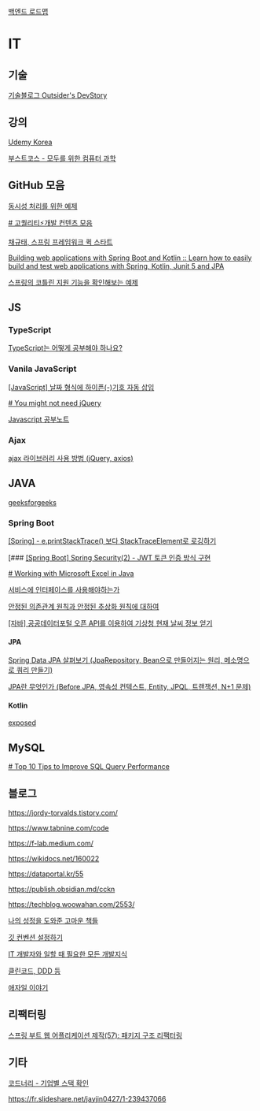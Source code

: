[백엔드 로드맵](https://roadmap.sh/backend)

# IT
## 기술
[기술블로그 Outsider's DevStory](https://blog.outsider.ne.kr/)

## 강의 
[Udemy Korea](https://www.udemykorea.com/)

[부스트코스 - 모두를 위한 컴퓨터 과학](https://www.boostcourse.org/cs112)


## GitHub 모음
[동시성 처리를 위한 예제](https://github.com/dev-alxndr/concurrency-example)

[# 고퀄리티⚡개발 컨텐츠 모음](https://github.com/Integerous/goQuality-dev-contents)

[채규태, 스프링 프레임워크 퀵 스타트](https://github.com/kwj1270/TIL_SPRING_QUICK_START)

[Building web applications with Spring Boot and Kotlin :: Learn how to easily build and test web applications with Spring, Kotlin, Junit 5 and JPA](https://github.com/spring-guides/tut-spring-boot-kotlin)

[스프링의 코틀린 지원 기능을 확인해보는 예제](https://github.com/arawn/kotlin-support-in-spring)

## JS
### TypeScript
[TypeScript는 어떻게 공부해야 하나요?](https://yozm.wishket.com/magazine/detail/1376/)


### Vanila JavaScript
[[JavaScript] 날짜 형식에 하이픈(-)기호 자동 삽입](https://wickedmagica.tistory.com/294)

[# You might not need jQuery](https://youmightnotneedjquery.com/)

[Javascript 공부노트](https://javascript.oopy.io/)

### Ajax
[ajax 라이브러리 사용 방법 (jQuery, axios)](https://effortguy.tistory.com/38)

## JAVA
[geeksforgeeks](https://www.geeksforgeeks.org/java/?ref=shm)

### Spring Boot
[[Spring] - e.printStackTrace() 보다 StackTraceElement로 로깅하기](https://kim-jong-hyun.tistory.com/112)

[### [[Spring Boot] Spring Security(2) - JWT 토큰 인증 방식 구현](https://ch4njun.tistory.com/232)

[# Working with Microsoft Excel in Java](https://www.baeldung.com/java-microsoft-excel)

[서비스에 인터페이스를 사용해야하는가](https://blog.fupfin.com/?p=81)

[안정된 의존관계 원칙과 안정된 추상화 원칙에 대하여](https://techblog.woowahan.com/2561/)

[[자바] 공공데이터포털 오픈 API를 이용하여 기상청 현재 날씨 정보 얻기](https://blog.naver.com/birdparang/222753218885)

#### JPA
[Spring Data JPA 살펴보기 (JpaRepository, Bean으로 만들어지는 원리, 메소명으로 쿼리 만들기)](https://sjh836.tistory.com/190)

[JPA란 무엇인가 (Before JPA, 영속성 컨텍스트, Entity, JPQL, 트랜잭션, N+1 문제)](https://sjh836.tistory.com/189)

#### Kotlin
[exposed](https://cheese10yun.github.io/exposed-2/)

## MySQL
[# Top 10 Tips to Improve SQL Query Performance](https://medium.com/@Bigscal-Technologies/top-10-tips-to-improve-sql-query-performance-f40f25047661)


## 블로그

https://jordy-torvalds.tistory.com/

https://www.tabnine.com/code

https://f-lab.medium.com/

https://wikidocs.net/160022

https://dataportal.kr/55

https://publish.obsidian.md/cckn

https://techblog.woowahan.com/2553/

[나의 성정을 도와준 고마운 책들](https://johngrib.github.io/wiki/my-favorite-books/)

[깃 컨벤션 설정하기](https://velog.io/@shin6403/Git-git-%EC%BB%A4%EB%B0%8B-%EC%BB%A8%EB%B2%A4%EC%85%98-%EC%84%A4%EC%A0%95%ED%95%98%EA%B8%B0)

[IT 개발자와 일할 때 필요한 모든 개발지식](https://www.grabbing.me/IT-A-to-Z-By-1e1fbc981b7c4c03ac44943085ac8304)

[클린코드, DDD 등](https://leejaedoo.github.io/)

[애자일 이야기](http://agile.egloos.com/)

## 리팩터링
[스프링 부트 웹 어플리케이션 제작(57): 패키지 구조 리팩터링](https://jaime-note.tistory.com/351)

## 기타
[코드너리 - 기업별 스택 확인](https://www.codenary.co.kr/company/list)

https://fr.slideshare.net/jayjin0427/1-239437066